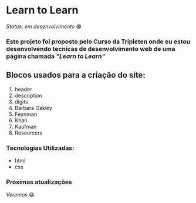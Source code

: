 # Learn to Learn

_Status: em desenvolvimento_ 😁

### Este projeto foi proposto pelo Curso da Tripleten onde eu estou desenvolvendo tecnicas de desenvolvimento web de uma página chamada _"Learn to Learn"_

## Blocos usados para a criação do site:

1. header
2. description
3. digits
4. Barbara Oakley
5. Feynman
6. Khan
7. Kaufman
8. Resourcers

### Tecnologias Utilizadas:

- html
- css

### Próximas atualizações

_Veremos_ 😁
